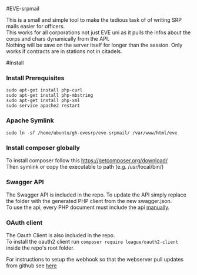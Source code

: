#EVE-srpmail

This is a small and simple tool to make the tedious task of of writing SRP mails easier for officers.  
This works for all corporations not just EVE uni as it pulls the infos about the corps and chars dynamically from the API.  
Nothing will be save on the server itself for longer than the session.
Only works if contracts are in stations not in citadels.


#Install

### Install Prerequisites

```
sudo apt-get install php-curl
sudo apt-get install php-mbstring
sudo apt-get install php-xml
sudo service apache2 restart
```

### Apache Symlink
```
sudo ln -sf /home/ubuntu/gh-evesrp/eve-srpmail/ /var/www/html/eve
```

### Install composer globally
To install composer follow this https://getcomposer.org/download/  
Then symlink or copy the executable to path (e.g. /usr/local/bin/)


### Swagger API
The Swagger API is included in the repo. To update the API simply replace the folder with the generated PHP client from the new swagger.json.  
To use the api, every PHP document must include the api [manually](https://github.com/jbs1/eve-srpmail/tree/master/SwaggerClient-php#manual-installation).


### OAuth client
The Oauth Client is also included in the repo.  
To install the oauth2 client run `composer require league/oauth2-client` inside the repo's root folder.



For instructions to setup the webhook so that the webserver pull updates from github see [here](hook.md)